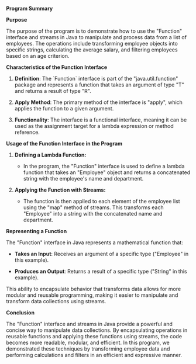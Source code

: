 **Program Summary**

**Purpose**

The purpose of the program is to demonstrate how to use the "Function"
interface and streams in Java to manipulate and process data from a list
of employees. The operations include transforming employee objects into
specific strings, calculating the average salary, and filtering
employees based on an age criterion.

**Characteristics of the Function Interface**

1. **Definition**: The \`Function\` interface is part of the
    "java.util.function" package and represents a function that takes an
    argument of type "T" and returns a result of type "R".

2. **Apply Method**: The primary method of the interface is "apply",
    which applies the function to a given argument.

3. **Functionality**: The interface is a functional interface, meaning
    it can be used as the assignment target for a lambda expression or
    method reference.

**Usage of the Function Interface in the Program**

1. **Defining a Lambda Function:**

    -   In the program, the "Function" interface is used to define a
        lambda function that takes an "Employee" object and returns a
        concatenated string with the employee\'s name and department.

2. **Applying the Function with Streams:**

    -   The function is then applied to each element of the employee
        list using the "map" method of streams. This transforms each
        "Employee" into a string with the concatenated name and
        department.

**Representing a Function**

The "Function" interface in Java represents a mathematical function
that:

-  **Takes an Input**: Receives an argument of a specific type
    ("Employee" in this example).

-  **Produces an Output**: Returns a result of a specific type
    ("String" in this example).

This ability to encapsulate behavior that transforms data allows for
more modular and reusable programming, making it easier to manipulate
and transform data collections using streams.

**Conclusion**

The "Function" interface and streams in Java provide a powerful and
concise way to manipulate data collections. By encapsulating operations
in reusable functions and applying these functions using streams, the
code becomes more readable, modular, and efficient. In this program, we
demonstrated these techniques by transforming employee data and
performing calculations and filters in an efficient and expressive
manner.
